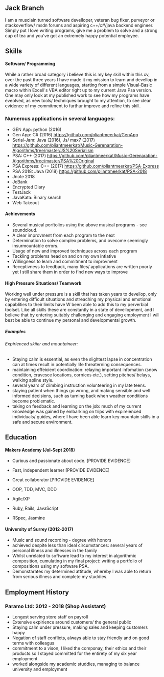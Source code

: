 ## Jack Branch

I am a musciain turned software develloper, veteran bug fixer, purveyor or stackoverflow/ msdn forums and aspiring c++/c#/java backend engineer. Simply put I love writing programs, give me a problem to solve and a strong cup of tea and you've got an extremely happy potential employee.

## Skills

#### Software/ Programming

While a rather broad category i believe this is my key skill within this cv, over the past three years I have made it my mission to learn and devellop in a wide variety of different languages, starting from a simple Visual-Basic macro within Excell's VBA editor right up to my current Java Psa version. One may only look at my published work to see how my programs have eveolved, as new tools/ techniques brought to my attention, to see clear evidence of my commitment to furthur improve and refine this skill.

### Numerous applications in several languages:

  - GEN App: python (2016)
  - Gen App: C# (2016) https://github.com/pliantmeerkat/GenApp
  - Serial-Jam: Java (2016), Js/ max7 (2017) https://github.com/pliantmeerkat/Music-Gerenaration-Algorithms/tree/master/JS%20Serialism
  - PSA: C++ (2017) https://github.com/pliantmeerkat/Music-Gerenaration-Algorithms/tree/master/PSA%20Original
  - PSA Express: C++ (2017) https://github.com/pliantmeerkat/PSA-Express
  - PSA 2018: Java (2018) https://github.com/pliantmeerkat/PSA-2018
  - Jnote 2018
  - JcBank
  - Encrypted Diary
  - TestJack
  - JavaKata: Binary search
  - Web Takeout

#### Achievements

  - Several musical porftolios using the above musical programs - see soundcloud. 
  - A clear improvment from each program to the next
  - Determination to solve complex problems, and ovecome seemingly insurmountable errors.
  - Usage of new and improved techniques across each program
  - Tackling problems head on and on my own intiative
  - Willingness to learn and commitment to improvment
  - Receptivness to feedback, many files/ applications are written poorly yet I still share them in order to find new ways to         improve                         

#### High Pressure Situations/ Teamwork

Working well under pressure is a skill that has taken years to devellop, only by entering difficult situations and streaching my physical and emotional capablities to their limits have W been able to add this to my perverbial toolset. Like all skills these are constantly in a state of devellopment, and I believe that by entering suitably challenging and engaging employment I will best be able to continue my personal and developmental growth.

##### Examples

###### Expirienced skiier and mountaineer: 

  - Staying calm is essential, as even the slightest lapse in concentration can at times result in potentially life threaterning consequences. 
  - maintaining effeicient coordination: relaying important infomation (snow condition, cravesce locations, cornices etc.), setting pitches/ belays, walking apline style.
  - several years of climbing instruction volunteering in my late teens.
  - staying patient when things go wrong, and making sensible and well informed decisions, such as turning back when weather conditions become problematic.
  - taking on feedback and learning on the job: much of my current knowledge was gained by embarking on trips with expireienced individuals/ guides, where I have been able learn key mountain skills in a safe and secure environment.

## Education

#### Makers Academy (Jul-Sept 2018)

- Curious and passionate about code. [PROVIDE EVIDENCE]
- Fast, independent learner [PROVIDE EVIDENCE]
- Great collaborator [PROVIDE EVIDENCE]

- OOP, TDD, MVC, DDD
- Agile/XP
- Ruby, Rails, JavaScript
- RSpec, Jasmine

#### University of Surrey (2012-2017)

- Music and sound recording - degree with honors
- achieved despite less than ideal circumstances: several years of personal illness and illnesses in the family
- Whilst unrelated to software lead to my interest in algorithmic composition, cumulating in my final project: writing a   portfolio of compositions using my software PSA.
- Demonstarates my determined attitude, whereby I was able to return from serious illness and complete my studdies.

## Employment History

### Paramo Ltd: 2012 - 2018 (Shop Assistant)

- Longest serving store staff on payroll
- Extensive expirience around customers/ the general public
- Staying calm under pressure, making sales and keeping customers happy
- Negation of staff conflicts, always able to stay friendly and on good terms with colleagus
- commitment to a vison, I liked the componay, their ethics and their products so I stayed committed for the entirety of my
six year employment
- worked alongside my academic studdies, managing to balance university and employment

